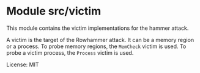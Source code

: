 # Module src/victim
This module contains the victim implementations for the hammer attack.

A victim is the target of the Rowhammer attack. It can be a memory region or a process. To probe memory regions, the `MemCheck` victim is used. To probe a victim process, the `Process` victim is used.

License: MIT
